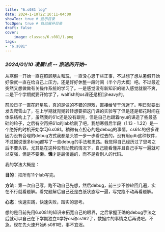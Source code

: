 ```yaml
---
title: "6.s081 log"
date: 2024-1-10T22:10:11-04:00
showToc: true # 显示目录
TocOpen: true # 自动展开目录
draft: false 
cover:
    image: classes/6.s081/1.png
tags: 
- "6.s081"
---
```


### *2024/01/10 凌晨1点 -- 旅途的开始~*

从寒假一开始一直在照顾朋友和玩，一直没心思干些正事，不过想了想从暑假开始好像就一直在给自己上压力，还是好好休整一段时间（半个月大概）吧。不过最近突然又想做做有关操作系统的学习了。一是感觉没有新知识的输入感觉就很不爽，二是下个学期就要开始学了，walfish的os课还是相当heavy的。

前段日子一直在肝星铁，真的是做的不错的游戏，直接给爷干沉迷了。明日就要出发去爬雪山了，在上学期就兜兜转转想要把这门课的实验写了但是还是都花时间在体系结构上了，虽然我的61c还是没有跟完，但是自己也跟着nyu的课造了些最基础的轮子，之后有空再把61c的lab给刷了吧。我想寒假后半段（1.13 - 1.22）是一个绝好的时机开始学习6.s081。稍微有点担心的是debug的事情，cs61c的很多课因为没有合理的debug方式我都是头铁一步一步看过去的，没有用gdb这种软件，不过据说很多blog都写了一些debug的手法和思路。我觉得自己经历过了思考之后不要头铁，尤其是在这种没有助教的情况下，自己能看懂并且自己手写一遍就可以变强，但是不要懒。**懒**才是最傻逼的，而不是看别人的代码。

我的学法大概是：

**目的**：把所有11个lab写完。

**方法**：第一次自己写，跑不动自己先想，然后debug，前三步不停轮回几遍，实在不行就看题解。看完题解后自己还是白纸状态写一遍，写完跑不动再看题解。

**心态**：快速实践，快速失败，踏实的思考。

想的是目前先用6.s081的知识来拓宽自己的眼界，之后掌握正确的debug手法之后就可以自己在下学期独立0学好os和cs162了，数据库的事情之后再说吧，不急。现在先火速开始6.s081吧，事不宜迟。

